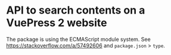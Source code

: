 # API to search contents on a VuePress 2 website

The package is using the ECMAScript module system. See https://stackoverflow.com/a/57492606 and `package.json` > `type`.
